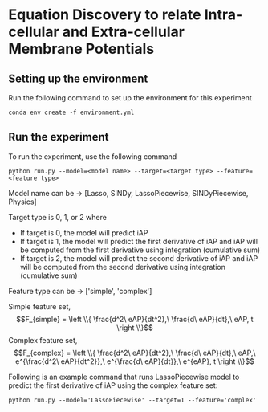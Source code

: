 # Equation Discovery to relate Intra-cellular and Extra-cellular Membrane Potentials

## Setting up the environment

Run the following command to set up the environment for this experiment

```conda env create -f environment.yml```

## Run the experiment

To run the experiment, use the following command

``` python run.py --model=<model name> --target=<target type> --feature=<feature type> ```

Model name can be $\rightarrow$ [Lasso, SINDy, LassoPiecewise, SINDyPiecewise, Physics]

Target type is 0, 1, or 2 where
* If target is 0, the model will predict iAP
* If target is 1, the model will predict the first derivative of iAP and iAP will be computed from the first derivative using integration (cumulative sum)
* If target is 2, the model will predict the second derivative of iAP and iAP will be computed from the second derivative using integration (cumulative sum)

Feature type can be $\rightarrow$ ['simple', 'complex']

Simple feature set, $$F_{simple} = \left \\{ \frac{d^2\ eAP}{dt^2},\ \frac{d\ eAP}{dt},\ eAP, t \right \\}$$
Complex feature set, $$F_{complex} = \left \\{ \frac{d^2\ eAP}{dt^2},\ \frac{d\ eAP}{dt},\ eAP,\ e^{\frac{d^2\ eAP}{dt^2}},\ e^{\frac{d\ eAP}{dt}},\ e^{eAP}, t \right \\}$$

Following is an example command that runs LassoPiecewise model to predict the first derivative of iAP using the complex feature set:

``` python run.py --model='LassoPiecewise' --target=1 --feature='complex' ```
